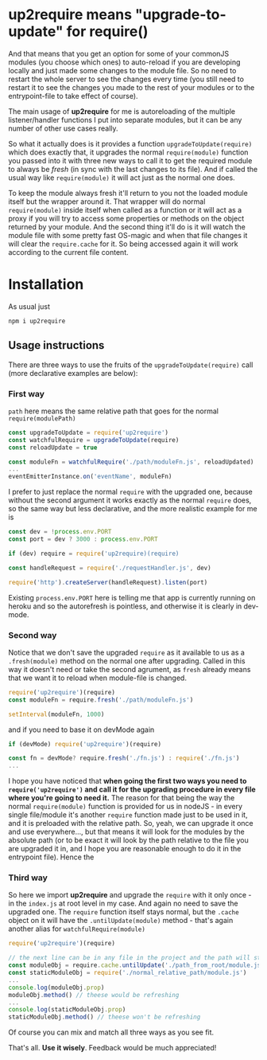 # up2require means "upgrade-to-update" for require()

And that means that you get an option for some of your commonJS modules (you choose which ones) to auto-reload if you are developing locally and just made some changes to the module file. So no need to restart the whole server to see the changes every time (you still need to restart it to see the changes you made to the rest of your modules or to the entrypoint-file to take effect of course).

The main usage of **up2require** for me is autoreloading of the multiple listener/handler functions I put into separate modules, but it can be any number of other use cases really.

So what it actually does is it provides a function `upgradeToUpdate(require)` which does exactly that, it upgrades the normal `require(module)` function you passed into it with three new ways to call it to get the required module to always be *fresh* (in sync with the last changes to its file). And if called the usual way like `require(module)` it will act just as the normal one does.

To keep the module always fresh it'll return to you not the loaded module itself but the wrapper around it. That wrapper will do normal `require(module)` inside itself when called as a function or it will act as a proxy if you will try to access some properties or methods on the object returned by your module. And the second thing it'll do is it will watch the module file with some pretty fast OS-magic and when that file changes it will clear the `require.cache` for it. So being accessed again it will work according to the current file content.

# Installation

As usual just

```
npm i up2require
```

## Usage instructions

There are three ways to use the fruits of the `upgradeToUpdate(require)` call
(more declarative examples are below):

### First way
`path` here means the same relative path that goes for the normal `require(modulePath)`

```js
const upgradeToUpdate = require('up2require')
const watchfulRequire = upgradeToUpdate(require)
const reloadUpdate = true

const moduleFn = watchfulRequire('./path/moduleFn.js', reloadUpdated)
...
eventEmitterInstance.on('eventName', moduleFn)
```

I prefer to just replace the normal `require` with the upgraded one,
because without the second argument it works exactly as the normal `require` does,
so the same way but less declarative, and the more realistic example for me is

```js
const dev = !process.env.PORT
const port = dev ? 3000 : process.env.PORT

if (dev) require = require('up2require)(require)

const handleRequest = require('./requestHandler.js', dev)

require('http').createServer(handleRequest).listen(port)
```

Existing `process.env.PORT` here is telling me that app is currently running on heroku and so the autorefresh is pointless, and otherwise it is clearly in dev-mode.

### Second way
Notice that we don't save the upgraded `require` as it available to us
as a `.fresh(module)` method on the normal one after upgrading.
Called in this way it doesn't need or take the second agrument, as `fresh` already means
that we want it to reload when module-file is changed.

```js
require('up2require')(require)
const moduleFn = require.fresh('./path/moduleFn.js')

setInterval(moduleFn, 1000)
```

and if you need to base it on devMode again

```js
if (devMode) require('up2require')(require)

const fn = devMode? require.fresh('./fn.js') : require('./fn.js')
...
```

I hope you have noticed that **when going the first two ways you need to `require('up2require')` and call it for the upgrading procedure in every file where you're going to need it.** The reason for that being the way the normal `require(module)` function is provided for us in nodeJS - in every single file/module it's another `require` function made just to be used in it, and it is preloaded with the relative path. So, yeah, we can upgrade it once and use everywhere..., but that means it will look for the modules by the absolute path (or to be exact it will look by the path relative to the file you are upgraded it in, and I hope you are reasonable enough to do it in the entrypoint file). Hence the

### Third way
So here we import **up2require** and upgrade the `require` with it only once - in the `index.js` at root level in my case. And again no need to save the upgraded one. The `require` function itself stays normal, but the `.cache` object on it will have the `.untilUpdate(module)` method - that's again another alias for `watchfulRequire(module)`

```js
require('up2require')(require)

// the next line can be in any file in the project and the path will still be relative to the index.js location
const moduleObj = require.cache.untilUpdate('./path_from_root/module.js')
const staticModuleObj = require('./normal_relative_path/module.js')
...
console.log(moduleObj.prop)
moduleObj.method() // theese would be refreshing
...
console.log(staticModuleObj.prop)
staticModuleObj.method() // theese won't be refreshing
```

Of course you can mix and match all three ways as you see fit.

That's all. **Use it wisely**. Feedback would be much appreciated!
